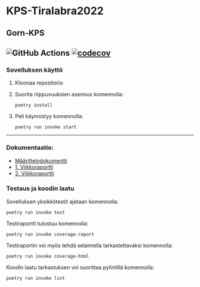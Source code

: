# KPS-Tiralabra2022
## Gorn-KPS

![GitHub Actions](https://github.com/vulpecula78/KPS-Tiralabra2022/workflows/CI/badge.svg)
[![codecov](https://codecov.io/gh/vulpecula78/KPS-tiralabra2022/branch/main/graph/badge.svg?token=977I3Z6IMH)](https://codecov.io/gh/vulpecula78/KPS-tiralabra2022)
-----
### Sovelluksen käyttö
1. Kloonaa repositorio

2. Suorita riippuvuuksien asennus komennolla:

    ```
    poetry install
    ```

3. Peli käynnistyy komennolla:

    ```
    poetry run invoke start
    ```
-----
### Dokumentaatio:

- [Määrittelydokumentti](https://github.com/vulpecula78/KPS-Tiralabra2022/blob/main/dokumentaatio/maarittelydokumentti.md)
- [1. Viikkoraportti](https://github.com/vulpecula78/KPS-Tiralabra2022/blob/main/dokumentaatio/viikkoraportti_1.md)
- [2. Viikkoraportti](https://github.com/vulpecula78/KPS-Tiralabra2022/blob/main/dokumentaatio/viikkoraportti_2.md)

### Testaus ja koodin laatu

Sovelluksen yksikkötestit ajetaan komennolla:

```
poetry run invoke test
```

Testiraportti tulostuu komennolla:

```
poetry run invoke coverage-report
```

Testiraportin voi myös tehdä selaimella tarkasteltavaksi komennolla:

```
poetry run invoke coverage-html
```


Koodin laatu tarkastuksen voi suorittaa pylintillä komennolla:

```
poetry run invoke lint
```
